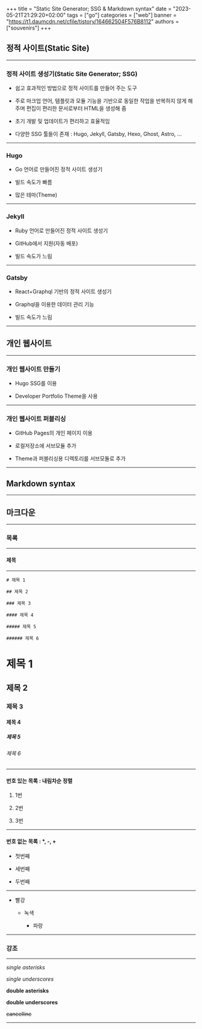 +++
title = "Static Site Generator; SSG & Markdown syntax"
date = "2023-05-21T21:29:20+02:00"
tags = ["go"]
categories = ["web"]
banner = "https://t1.daumcdn.net/cfile/tistory/164662504F576B8112"
authors = ["souvenirs"]
+++

## 정적 사이트(Static Site)

---

### 정적 사이트 생성기(Static Site Generator; SSG)

- 쉽고 효과적인 방법으로 정적 사이트를 만들어 주는 도구

- 주로 마크업 언어, 템플릿과 모듈 기능을 기반으로 동일한 작업을 반복하지 않게 해주며 편집이 편리한 문서로부터 HTML을 생성해 줌

- 초기 개발 및 업데이트가 편리하고 효율적임

- 다양한 SSG 툴들이 존재 : Hugo, Jekyll, Gatsby, Hexo, Ghost, Astro, …

---

### Hugo

- Go 언어로 만들어진 정적 사이트 생성기

- 빌드 속도가 빠름

- 많은 테마(Theme)

---

### Jekyll

- Ruby 언어로 만들어진 정적 사이트 생성기

- GitHub에서 지원(자동 배포)

- 빌드 속도가 느림

---

### Gatsby

- React+Graphql 기반의 정적 사이트 생성기

- Graphql을 이용한 데이터 관리 기능

- 빌드 속도가 느림

---

## 개인 웹사이트

---

### 개인 웹사이트 만들기

- Hugo SSG를 이용

- Developer Portfolio Theme을 사용

---

### 개인 웹사이트 퍼블리싱

- GitHub Pages의 개인 페이지 이용

- 로컬저장소에 서브모듈 추가

- Theme과 퍼블리싱용 디렉토리를 서브모듈로 추가

---

## Markdown syntax

---

## 마크다운

---

### 목록

---

#### 제목

---

```
# 제목 1

## 제목 2

### 제목 3

#### 제목 4

##### 제목 5

###### 제목 6

```

# 제목 1

## 제목 2

### 제목 3

#### 제목 4

##### 제목 5

###### 제목 6

---

#### 번호 있는 목록 : 내림차순 정렬

1. 1번

2. 2번

3. 3번

---

#### 번호 없는 목록 : *, -, +

* 첫번째

- 세번째

+ 두번째

-----

* 빨강

  * 녹색

    * 파랑

---

### 강조

---

*single asterisks*    

_single underscores_    

**double asterisks**    

__double underscores__    

~~cancelline~~    

---